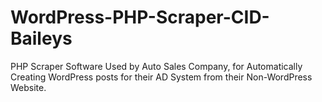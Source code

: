 # WordPress-PHP-Scraper-CID-Baileys

PHP Scraper Software Used by Auto Sales Company, for Automatically Creating WordPress posts for their AD System from their Non-WordPress Website.

